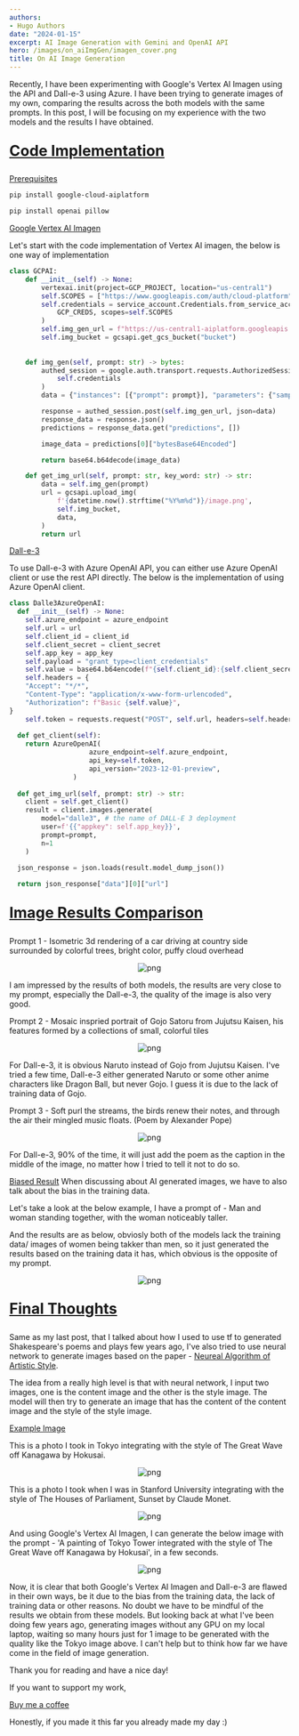 ```yaml
---
authors:
- Hugo Authors
date: "2024-01-15"
excerpt: AI Image Generation with Gemini and OpenAI API
hero: /images/on_aiImgGen/imagen_cover.png
title: On AI Image Generation
---
```


Recently, I have been experimenting with Google's Vertex AI Imagen using the API and Dall-e-3 using Azure. 
I have been trying to generate images of my own, comparing the results across the both models with the same prompts.
In this post, I will be focusing on my experience with the two models and the results I have obtained.


<u><b>
    <p style="font-size:20pt ">
      Code Implementation
</b></u>

<u>Prerequisites</u>

```powershell
pip install google-cloud-aiplatform

pip install openai pillow
```


<u>Google Vertex AI Imagen</u>

Let's start with the code implementation of Vertex AI imagen, the below is one way of implementation

```python
class GCPAI:
    def __init__(self) -> None:
        vertexai.init(project=GCP_PROJECT, location="us-central1")
        self.SCOPES = ["https://www.googleapis.com/auth/cloud-platform"]
        self.credentials = service_account.Credentials.from_service_account_info(
            GCP_CREDS, scopes=self.SCOPES
        )
        self.img_gen_url = f"https://us-central1-aiplatform.googleapis.com/v1/projects/{GCP_PROJECT}/locations/us-central1/publishers/google/models/imagegeneration:predict"
        self.img_bucket = gcsapi.get_gcs_bucket("bucket")
    
    
    def img_gen(self, prompt: str) -> bytes:
        authed_session = google.auth.transport.requests.AuthorizedSession(
            self.credentials
        )
        data = {"instances": [{"prompt": prompt}], "parameters": {"sampleCount": 1}} # sampleCount 1-8

        response = authed_session.post(self.img_gen_url, json=data)
        response_data = response.json()
        predictions = response_data.get("predictions", [])

        image_data = predictions[0]["bytesBase64Encoded"]

        return base64.b64decode(image_data)

    def get_img_url(self, prompt: str, key_word: str) -> str:
        data = self.img_gen(prompt)
        url = gcsapi.upload_img(
            f'{datetime.now().strftime("%Y%m%d")}/image.png',
            self.img_bucket,
            data,
        )
        return url
```


<u>Dall-e-3</u>

To use Dall-e-3 with Azure OpenAI API, you can either use Azure OpenAI client or use the rest API directly. 
The below is the implementation of using Azure OpenAI client.

```python
class Dalle3AzureOpenAI:
  def __init__(self) -> None:
    self.azure_endpoint = azure_endpoint
    self.url = url
    self.client_id = client_id
    self.client_secret = client_secret
    self.app_key = app_key
    self.payload = "grant_type=client_credentials"
    self.value = base64.b64encode(f"{self.client_id}:{self.client_secret}".encode("utf-8")).decode("utf-8")
    self.headers = {
    "Accept": "*/*",
    "Content-Type": "application/x-www-form-urlencoded",
    "Authorization": f"Basic {self.value}",
}
    self.token = requests.request("POST", self.url, headers=self.headers, data=self.payload).json()["access_token"]
  
  def get_client(self):
    return AzureOpenAI(
                    azure_endpoint=self.azure_endpoint,
                    api_key=self.token,
                    api_version="2023-12-01-preview",
                )
  
  def get_img_url(self, prompt: str) -> str:
    client = self.get_client()
    result = client.images.generate(
        model="dalle3", # the name of DALL-E 3 deployment
        user=f'{{"appkey": self.app_key}}',
        prompt=prompt,
        n=1
    )

  json_response = json.loads(result.model_dump_json())
  
  return json_response["data"][0]["url"] 

```


<u><b>
    <p style="font-size:20pt ">
      Image Results Comparison
</b></u>

Prompt 1 - Isometric 3d rendering of a car driving at country side surrounded by colorful trees, bright color, puffy cloud overhead

<p align="center">
<img alt = 'png' src='/images/on_aiImgGen/countryside.png'/>
</p>

I am impressed by the results of both models, the results are very close to my prompt, especially the Dall-e-3, the quality of the image is also very good.


Prompt 2 - Mosaic inspried portrait of Gojo Satoru from Jujutsu Kaisen, his features formed by a collections of small, colorful tiles

<p align="center">
<img alt = 'png' src='/images/on_aiImgGen/gojo.png'/>
</p>

For Dall-e-3, it is obvious Naruto instead of Gojo from  Jujutsu Kaisen. I've tried a few time, Dall-e-3 either generated Naruto or some other anime characters like Dragon Ball, but never Gojo. I guess it is due to the lack of training data of Gojo.


Prompt 3 - Soft purl the streams, the birds renew their notes, and through the air their mingled music floats. (Poem by Alexander Pope)

<p align="center">
<img alt = 'png' src='/images/on_aiImgGen/poem.png'/>
</p>

For Dall-e-3, 90% of the time, it will just add the poem as the caption in the middle of the image, no matter how I tried to tell it not to do so.


<u>Biased Result</u>
When discussing about AI generated images, we have to also talk about the bias in the training data.

Let's take a look at the below example, I have a prompt of - Man and woman standing together, with the woman noticeably taller.

And the results are as below, obviosly both of the models lack the training data/ images of women being takker than men, so it just generated the results based on the training data it has, which obvious is the opposite of my prompt.

<p align="center">
<img alt = 'png' src='/images/on_aiImgGen/bias.png'/>
</p>


<u><b>
    <p style="font-size:20pt ">
      Final Thoughts
</b></u>

Same as my last post, that I talked about how I used to use tf to generated Shakespeare's poems and plays few years ago, I've also tried to use neural network to generate images based on the paper - [Neureal Algorithm of Artistic Style](https://arxiv.org/abs/1508.06576). 

The idea from a really high level is that with neural network, I input two images, one is the content image and the other is the style image. The model will then try to generate an image that has the content of the content image and the style of the style image.

<u>Example Image</u>

This is a photo I took in Tokyo integrating with the style of The Great Wave off Kanagawa by Hokusai.

<p align="center">
<img alt = 'png' src='/images/on_aiImgGen/tky_tower.png'/>
</p>

This is a photo I took when I was in Stanford University integrating with the style of The Houses of Parliament, Sunset by Claude Monet.

<p align="center">
<img alt = 'png' src='/images/on_aiImgGen/stanford.png'/>
</p>

And using Google's Vertex AI Imagen, I can generate the below image with the prompt - 'A painting of Tokyo Tower integrated with the style of The Great Wave off Kanagawa by Hokusai', in a few seconds.

<p align="center">
<img alt = 'png' src='/images/on_aiImgGen/tky_tower_ai.png'/>
</p>

Now, it is clear that both Google's Vertex AI Imagen and Dall-e-3 are flawed in their own ways, be it due to the bias from the training data, the lack of training data or other reasons. No doubt we have to be mindful of the results we obtain from these models. But looking back at what I've been doing few years ago, generating images without any GPU on my local laptop, waiting so many hours just for 1 image to be generated with the quality like the Tokyo image above. I can't help but to think how far we have come in the field of image generation. 


Thank you for reading and have a nice day!

If you want to support my work,

[Buy me a coffee](https://buymeacoffee.com/yuwong)


Honestly, if you made it this far you already made my day :)